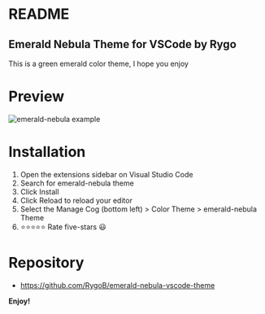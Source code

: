 # README
## Emerald Nebula Theme for VSCode by Rygo
This is a green emerald color theme, I hope you enjoy

# Preview
![emerald-nebula example](https://i.ibb.co/c6gMMdD/emerald-nebula-example.jpg)

# Installation
1. Open the extensions sidebar on Visual Studio Code
2. Search for emerald-nebula theme
3. Click Install
4. Click Reload to reload your editor
5. Select the Manage Cog (bottom left) > Color Theme > emerald-nebula Theme
6. ⭐⭐⭐⭐⭐ Rate five-stars 😃

# Repository
- https://github.com/RygoB/emerald-nebula-vscode-theme

**Enjoy!**